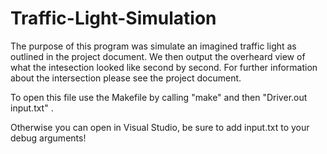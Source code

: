 # Traffic-Light-Simulation

The purpose of this program was simulate an imagined traffic light as outlined in the project document. We then output the overheard view of what the intesection looked like second by second. For further information about the intersection please see the project document.

To open this file use the Makefile by calling "make" and then "Driver.out input.txt" .

Otherwise you can open in Visual Studio, be sure to add input.txt to your debug arguments!

